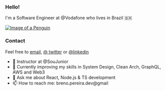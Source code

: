 ### Hello! 
I'm a Software Engineer at @Vodafone who lives in Brazil 🇧🇷

[![Image of a Penguin](https://tinymystery.club/static/peng-down-walk.gif)](https://tinymystery.club)

### Contact
Feel free to [email](mailto:breno.pereira.dev@gmail.com), [@ twitter](https://x.com/breno3g) or [@linkedin](https://www.linkedin.com/in/brenohaidar)

- 📒 Instructor at @SouJunior 
- 🌱 Currently improving my skills in System Design, Clean Arch, GraphQL, AWS and Web3
- 💬 Ask me about React, Node.js & TS development
- 📫 How to reach me: breno.pereira.dev@gmail
